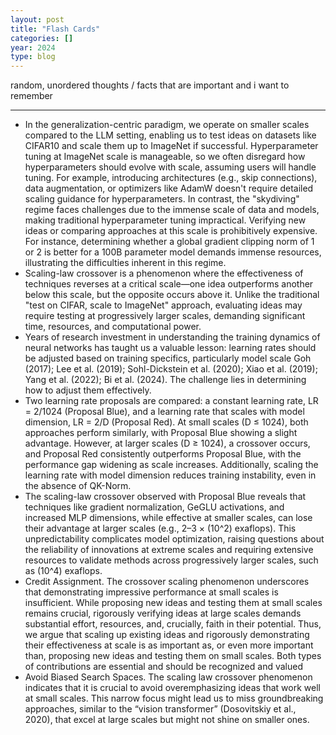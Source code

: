 ```yaml
---
layout: post
title: "Flash Cards"
categories: []
year: 2024
type: blog
---
```


random, unordered thoughts / facts that are important and i want to remember

---

- In the generalization-centric paradigm, we operate on smaller scales compared to the LLM setting, enabling us to test ideas on datasets like CIFAR10 and scale them up to ImageNet if successful. Hyperparameter tuning at ImageNet scale is manageable, so we often disregard how hyperparameters should evolve with scale, assuming users will handle tuning. For example, introducing architectures (e.g., skip connections), data augmentation, or optimizers like AdamW doesn't require detailed scaling guidance for hyperparameters. In contrast, the "skydiving" regime faces challenges due to the immense scale of data and models, making traditional hyperparameter tuning impractical. Verifying new ideas or comparing approaches at this scale is prohibitively expensive. For instance, determining whether a global gradient clipping norm of 1 or 2 is better for a 100B parameter model demands immense resources, illustrating the difficulties inherent in this regime.
- Scaling-law crossover is a phenomenon where the effectiveness of techniques reverses at a critical scale—one idea outperforms another below this scale, but the opposite occurs above it. Unlike the traditional "test on CIFAR, scale to ImageNet" approach, evaluating ideas may require testing at progressively larger scales, demanding significant time, resources, and computational power.
- Years of research investment in understanding the training dynamics of neural networks has taught us
a valuable lesson: learning rates should be adjusted based on training specifics, particularly model scale
Goh (2017); Lee et al. (2019); Sohl-Dickstein et al. (2020); Xiao et al. (2019); Yang et al. (2022); Bi et al.
(2024). The challenge lies in determining how to adjust them effectively.
- Two learning rate proposals are compared: a constant learning rate, LR = 2/1024 (Proposal Blue), and a learning rate that scales with model dimension, LR = 2/D (Proposal Red). At small scales (D ≤ 1024), both approaches perform similarly, with Proposal Blue showing a slight advantage. However, at larger scales (D ≥ 1024), a crossover occurs, and Proposal Red consistently outperforms Proposal Blue, with the performance gap widening as scale increases. Additionally, scaling the learning rate with model dimension reduces training instability, even in the absence of QK-Norm.
-  The scaling-law crossover observed with Proposal Blue reveals that techniques like gradient normalization, GeGLU activations, and increased MLP dimensions, while effective at smaller scales, can lose their advantage at larger scales (e.g., 2–3 × \(10^2\) exaflops). This unpredictability complicates model optimization, raising questions about the reliability of innovations at extreme scales and requiring extensive resources to validate methods across progressively larger scales, such as \(10^4\) exaflops.
- Credit Assignment. The crossover scaling phenomenon underscores that demonstrating impressive performance at small scales is insufficient. While proposing new ideas and testing them at
small scales remains crucial, rigorously verifying ideas at large scales demands substantial effort,
resources, and, crucially, faith in their potential. Thus, we argue that scaling up existing ideas and
rigorously demonstrating their effectiveness at scale is as important as, or even more important
than, proposing new ideas and testing them on small scales. Both types of contributions are essential and should be recognized and valued
-  Avoid Biased Search Spaces. The scaling law crossover phenomenon indicates that it is crucial
to avoid overemphasizing ideas that work well at small scales. This narrow focus might lead us
to miss groundbreaking approaches, similar to the “vision transformer” (Dosovitskiy et al., 2020),
that excel at large scales but might not shine on smaller ones.
